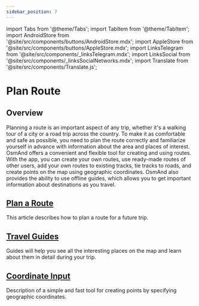 ```yaml
---
sidebar_position: 7
---
```


import Tabs from '@theme/Tabs';
import TabItem from '@theme/TabItem';
import AndroidStore from '@site/src/components/buttons/AndroidStore.mdx';
import AppleStore from '@site/src/components/buttons/AppleStore.mdx';
import LinksTelegram from '@site/src/components/_linksTelegram.mdx';
import LinksSocial from '@site/src/components/_linksSocialNetworks.mdx';
import Translate from '@site/src/components/Translate.js';

# Plan Route

## Overview

Planning a route is an important aspect of any trip, whether it's a walking tour of a city or a road trip across the country. To make it as comfortable and safe as possible, you need to plan the route correctly and familiarize yourself in advance with information about the area and places of interest. OsmAnd offers a convenient and flexible tool for creating and using routes. With the app, you can create your own routes, use ready-made routes of other users, add your own routes to existing tracks, tie tracks to roads, and create points on the map using geographic coordinates. OsmAnd also provides the ability to use offline guides, which allows you to get important information about destinations as you travel.  

<!-- OsmAnd allows you to create your own routes and to use other user routes for trips.

OsmAnd allows you to build various routes as tracks, add a route to existing tracks, snap a track to roads.
Using offline Travel guides is an important source of information while traveling. -->


## [Plan a Route](./create-route.md)

This article describes how to plan a route for a future trip.


## [Travel Guides](./travel-guides.md)

Guides will help you see all the interesting places on the map and learn about them in detail during your trip.


## [Coordinate Input](./coordinate-input.md)

Description of a simple and fast tool for creating points by specifying geographic coordinates.  
